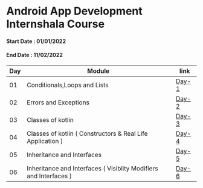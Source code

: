 # Android App Development Internshala Course

#### Start Date : 01/01/2022 
#### End Date   : 11/02/2022






|Day|Module|link|
|---|------|----|
|01|Conditionals,Loops and Lists|[Day-1](https://github.com/SM8UTI/Android_App_Development_Internshala_Course/tree/main/Day-1)|
|02|Errors and Exceptions|[Day-2](https://github.com/SM8UTI/Android_App_Development_Internshala_Course/tree/main/Day-2)|
|03|Classes of kotlin | [Day-3](https://github.com/SM8UTI/Android_App_Development_Internshala_Course/tree/main/Day-3)|
|04|Classes of kotlin ( Constructors & Real Life Application )|[Day-4](https://github.com/SM8UTI/Android_App_Development_Internshala_Course/tree/main/Day-4)|
|05| Inheritance and Interfaces | [Day-5](https://github.com/SM8UTI/Android_App_Development_Internshala_Course/tree/main/Day-5)|
|06|Inheritance and Interfaces ( Visiblity Modifiers and Interfaces )|[Day-6](https://github.com/SM8UTI/Android_App_Development_Internshala_Course/tree/main/Day-6)|

